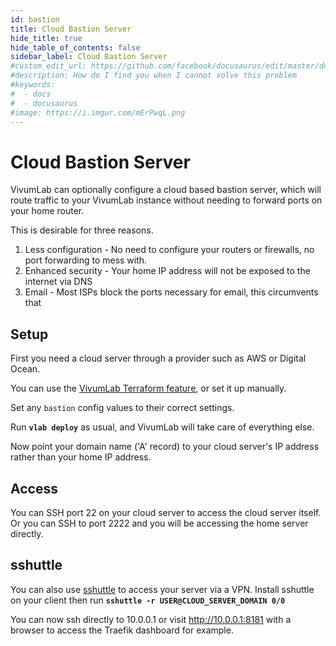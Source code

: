 ```yaml
---
id: bastion
title: Cloud Bastion Server
hide_title: true
hide_table_of_contents: false
sidebar_label: Cloud Bastion Server
#custom_edit_url: https://github.com/facebook/docusaurus/edit/master/docs/api-doc-markdown.md
#description: How do I find you when I cannot solve this problem
#keywords:
#  - docs
#  - docusaurus
#image: https://i.imgur.com/mErPwqL.png
---
```


# Cloud Bastion Server

VivumLab can optionally configure a cloud based bastion server, which will route
traffic to your VivumLab instance without needing to forward ports on your home router.

This is desirable for three reasons.

1. Less configuration - No need to configure your routers or firewalls, no port forwarding to mess with.
2. Enhanced security - Your home IP address will not be exposed to the internet via DNS
3. Email - Most ISPs block the ports necessary for email, this circumvents that

## Setup

First you need a cloud server through a provider such as AWS or Digital Ocean.

You can use the [VivumLab Terraform feature](terraform), or set it up manually.

Set any `bastion` config values to their correct settings.

Run **`vlab deploy`** as usual, and VivumLab will take care of everything else.

Now point your domain name ('A' record) to your cloud server's IP address rather than your home IP address.

## Access

You can SSH port 22 on your cloud server to access the cloud server itself. Or you can
SSH to port 2222 and you will be accessing the home server directly.

## sshuttle

You can also use [sshuttle](https://github.com/sshuttle/sshuttle) to access your server via a VPN. Install sshuttle on your client then run **`sshuttle -r USER@CLOUD_SERVER_DOMAIN 0/0`**

You can now ssh directly to 10.0.0.1 or visit http://10.0.0.1:8181 with a browser to access the Traefik dashboard for example.
